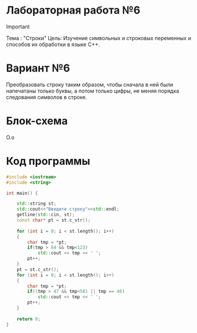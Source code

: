 # Лабораторная работа №6
>[!IMPORTANT]
>Тема : "Строки"
>Цель: Изучение символьных и строковых переменных и способов их обработки в языке С++.

# Вариант №6
Преобразовать строку таким образом, чтобы сначала в ней были напечатаны только буквы, а потом только цифры, не меняя порядка следования символов в строке.

# Блок-схема
О.о
# Код программы

```cpp
#include <iostream>
#include <string>

int main() {

    std::string st;
    std::cout<<"Введите строку"<<std::endl;
    getline(std::cin, st);
    const char* pt = st.c_str();
    
    for (int i = 0; i < st.length(); i++)
    {
        char tmp = *pt;
        if(tmp > 64 && tmp<123)
            std::cout << tmp << ' ';
        pt++;
    }
    pt = st.c_str();
    for (int i = 0; i < st.length(); i++)
    {
        char tmp = *pt;
        if((tmp > 47 && tmp<58) || tmp == 46)
            std::cout << tmp << ' ';
        pt++;
    }
    
    return 0;
}


```

